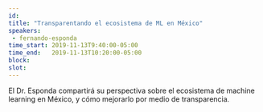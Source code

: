 ```yaml
---
id: 
title: "Transparentando el ecosistema de ML en México"
speakers:
 - fernando-esponda
time_start: 2019-11-13T9:40:00-05:00
time_end:   2019-11-13T10:20:00-05:00
block: 
slot: 
---
```


El Dr. Esponda compartirá su perspectiva sobre el ecosistema de machine learning en México, y cómo mejorarlo por medio de transparencia.